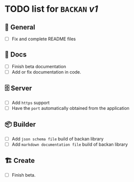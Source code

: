 # **TODO** list for `BACKAN` _v1_

<!-- 
## 🌈 General

- [ ] ... 

-->


<!-- 
## 💚 CI

- [ ] ... 

-->


<!-- ## ☀️ Core

- [ ] ... -->

## 🌈 General

- [ ] Fix and complete README files


## 📖 Docs

- [ ] Finish beta documentation
- [ ] Add or fix documentation in code.

## 🗄️ Server

- [ ] Add `https` support
- [ ] Have the `port` automatically obtained from the application

## 📦 Builder

- [ ] Add `json schema file` build of backan library
- [ ] Add `markdown documentation file` build of backan library

## 🏗️ Create

- [ ] Finish beta.


<!-- ## 💡 Ideas

- [ ] ... -->
